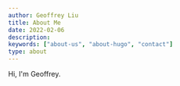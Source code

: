 ```yaml
---
author: Geoffrey Liu
title: About Me
date: 2022-02-06
description:
keywords: ["about-us", "about-hugo", "contact"]
type: about
---
```


Hi, I'm Geoffrey.